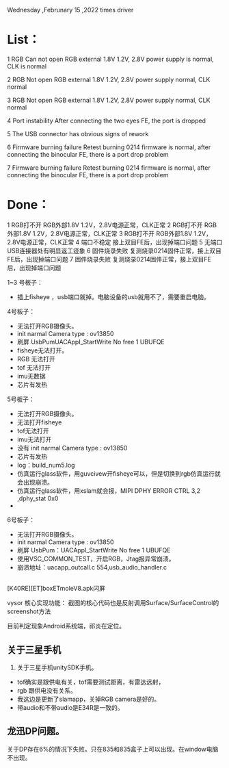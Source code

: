 Wednesday ,Februnary 15 ,2022 times driver

# List：


1 RGB Can not open RGB external 1.8V 1.2V, 2.8V power supply is normal, CLK is normal

2 RGB Not open RGB external 1.8V 1.2V, 2.8V power supply normal, CLK normal

3 RGB Not open RGB external 1.8V 1.2V, 2.8V power supply normal, CLK normal

4 Port instability After connecting the two eyes FE, the port is dropped

5 The USB connector has obvious signs of rework

6 Firmware burning failure Retest burning 0214 firmware is normal, after connecting the binocular FE, there is a port drop problem

7 Firmware burning failure Retest burning 0214 firmware is normal, after connecting the binocular FE, there is a port drop problem


#

# Done：
1 RGB打不开 RGB外部1.8V 1.2V，2.8V电源正常，CLK正常
2 RGB打不开 RGB外部1.8V 1.2V，2.8V电源正常，CLK正常
3 RGB打不开 RGB外部1.8V 1.2V，2.8V电源正常，CLK正常
4 端口不稳定 接上双目FE后，出现掉端口问题
5 无端口 USB连接器处有明显返工迹象
6 固件烧录失败 复测烧录0214固件正常，接上双目FE后，出现掉端口问题
7 固件烧录失败 复测烧录0214固件正常，接上双目FE后，出现掉端口问题


1~3 号板子：
- 插上fisheye ，usb端口就掉。电脑设备的usb就用不了，需要重启电脑。



4号板子：
- 无法打开RGB摄像头。
- init narmal Camera type : ov13850
- 刷屏 UsbPumUACAppI_StartWrite No free 1 UBUFQE
- fisheye无法打开。
- RGB 无法打开
- tof 无法打开
- imu无数据
-  芯片有发热


5号板子：
- 无法打开RGB摄像头。
- 无法打开fisheye
- tof无法打开
- imu无法打开
- 没有 init narmal Camera type : ov13850
- 芯片有发热
- log：build_num5.log
- 仿真运行glass软件，用guvcivew开fisheye可以，但是切换到rgb仿真运行就会出现崩溃。
- 仿真运行glass软件，用xslam就会报，MIPI DPHY ERROR CTRL 3,2 ,dphy_stat 0x0
- 


6号板子：
- 无法打开RGB摄像头。
-  init narmal Camera type : ov13850
- 刷屏 UsbPum：UACAppI_StartWrite No free 1 UBUFQE
- 使用VSC_COMMON_TEST，开启RGB，Jtag报异常崩溃。
- 崩溃地址：uacapp_outcall.c 554,usb_audio_handler.c 


##  
[K40RE][ET]boxETmoleV8.apk闪屏

vysor 核心实现功能： 截图的核心代码也是反射调用Surface/SurfaceControl的screenshot方法

目前判定现象Android系统端，祁炎在定位。

## 关于三星手机
1.  关于三星手机unitySDK手机。
- tof确实是跟供电有关，tof需要测试距离，有雷达远射，
- rgb 跟供电没有关系。
- 我这边是更新了slamapp，关掉RGB camera是好的。
- 带audio和不带audio是E34R是一致的。


##  龙迅DP问题。
关于DP存在6%的情况下失败。只在835和835盒子上可以出现。在window电脑不出现。